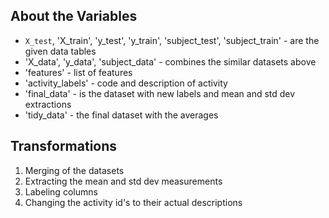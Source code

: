 ## About the Variables
* `X_test`, 'X_train', 'y_test', 'y_train', 'subject_test', 'subject_train' - are the given data tables
* 'X_data', 'y_data', 'subject_data' - combines the similar datasets above
* 'features' - list of features
* 'activity_labels' - code and description of activity
* 'final_data' - is the dataset with new labels and mean and std dev extractions
* 'tidy_data' - the final dataset with the averages

## Transformations
1. Merging of the datasets
2. Extracting the mean and std dev measurements
3. Labeling columns
4. Changing the activity id's to their actual descriptions

